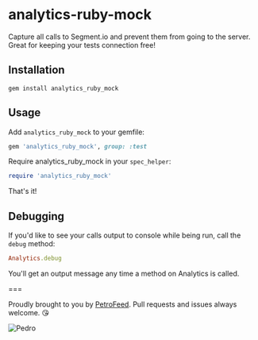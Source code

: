 analytics-ruby-mock
===================

Capture all calls to Segment.io and prevent them from going to the server. Great for keeping your tests connection free!

Installation
----

```
gem install analytics_ruby_mock
```

Usage
----

Add `analytics_ruby_mock` to your gemfile:

```ruby
gem 'analytics_ruby_mock', group: :test
```

Require analytics_ruby_mock in your `spec_helper`:

```ruby
require 'analytics_ruby_mock'
```

That's it!

Debugging
----

If you'd like to see your calls output to console while being run, call the `debug` method:

```ruby
Analytics.debug
```

You'll get an output message any time a method on Analytics is called.

===

Proudly brought to you by [PetroFeed](http://PetroFeed.com). Pull requests and issues always welcome. :kissing_heart:


![Pedro](https://www.petrofeed.com/img/company/pedro.png)
